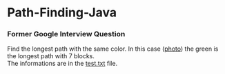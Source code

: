 # Path-Finding-Java

### Former Google Interview Question

Find the longest path with the same color.
In this case ([photo](https://github.com/molnardani2001/Path-Finding-Java/blob/main/illustration.png)) the green is the longest path with 7 blocks. <br />
The informations are in the [test.txt](https://github.com/molnardani2001/Path-Finding-Java/blob/main/test.txt) file.
